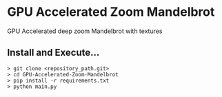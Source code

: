 # GPU Accelerated Zoom Mandelbrot
GPU Accelerated deep zoom Mandelbrot with textures

## Install and Execute...
```
> git clone <repository_path.git>
> cd GPU-Accelerated-Zoom-Mandelbrot
> pip install -r requirements.txt
> python main.py
```

